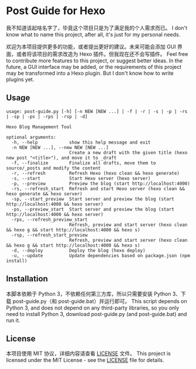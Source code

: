 # Post Guide for Hexo

我不知道该起啥名字了，毕竟这个项目只是为了满足我的个人需求而已。
I don't know what to name this project, after all, it's just for my personal needs.

欢迎为本项目提供更多的功能，或者提出更好的建议。未来可能会添加 GUI 界面，或者将该项目的需求改造为 Hexo 插件。但我现在还不会写插件。
Feel free to contribute more features to this project, or suggest better ideas. In the future, a GUI interface may be added, or the requirements of this project may be transformed into a Hexo plugin. But I don't know how to write plugins yet.

## Usage

```shell
usage: post-guide.py [-h] [-n NEW [NEW ...] | -f | -r | -s | -p | -rs | -sp | -ps | -rps | -rsp | -d]

Hexo Blog Management Tool

optional arguments:
  -h, --help            show this help message and exit
  -n NEW [NEW ...], --new NEW [NEW ...]
                        Create a new draft with the given title (hexo new post "<title>"), and move it to _draft
  -f, --finalize        Finalize all drafts, move them to source/_posts and modify the content
  -r, --refresh         Refresh Hexo (hexo clean && hexo generate)
  -s, --start           Start Hexo server (hexo server)
  -p, --preview         Preview the blog (start http://localhost:4000)
  -rs, --refresh_start  Refresh and start Hexo server (hexo clean && hexo generate && hexo server)
  -sp, --start_preview  Start server and preview the blog (start http://localhost:4000 && hexo server)
  -ps, --preview_start  Start server and preview the blog (start http://localhost:4000 && hexo server)
  -rps, --refresh_preview_start
                        Refresh, preview and start server (hexo clean && hexo g && start http://localhost:4000 && hexo s)
  -rsp, --refresh_start_preview
                        Refresh, preview and start server (hexo clean && hexo g && start http://localhost:4000 && hexo s)
  -d, --deploy          Deploy the blog (hexo deploy)
  -u, --update          Update dependencies based on package.json (npm install)
```

## Installation

本脚本依赖于 Python 3，不依赖任何第三方库，所以只需要安装 Python 3、下载 post-guide.py（和 post-guide.bat）并运行即可。
This script depends on Python 3, and does not depend on any third-party libraries, so you only need to install Python 3, download post-guide.py (and post-guide.bat) and run it.

## License

本项目使用 MIT 协议，详细内容请查看 [LICENSE](LICENSE) 文件。
This project is licensed under the MIT License - see the [LICENSE](LICENSE) file for details.